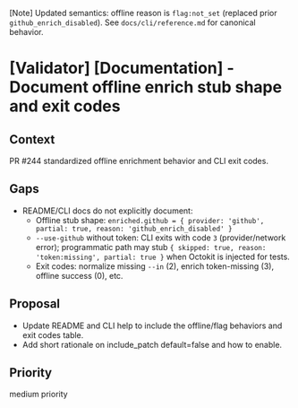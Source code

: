 [Note] Updated semantics: offline reason is `flag:not_set` (replaced prior `github_enrich_disabled`). See `docs/cli/reference.md` for canonical behavior.

# [Validator] [Documentation] - Document offline enrich stub shape and exit codes

## Context

PR #244 standardized offline enrichment behavior and CLI exit codes.

## Gaps

- README/CLI docs do not explicitly document:
  - Offline stub shape: `enriched.github = { provider: 'github', partial: true, reason: 'github_enrich_disabled' }`
  - `--use-github` without token: CLI exits with code `3` (provider/network error); programmatic path may stub `{ skipped: true, reason: 'token:missing', partial: true }` when Octokit is injected for tests.
  - Exit codes: normalize missing `--in` (2), enrich token-missing (3), offline success (0), etc.

## Proposal

- Update README and CLI help to include the offline/flag behaviors and exit codes table.
- Add short rationale on include_patch default=false and how to enable.

## Priority

medium priority
